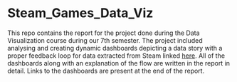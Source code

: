 # Steam_Games_Data_Viz
This repo contains the report for the project done during the Data Visualization course during our 7th semester. 
The project included analysing and creating dynamic dashboards depicting a data story with a proper feedback loop for data extracted from Steam linked [here](https://drive.google.com/drive/folders/1l8IBBeEQ0J52CNgGQrSi-toN6LCDY7pa?usp=sharing). All of the dashboards along with an explanation of the flow are written in the report in detail. Links to the dashboards are present at the end of the report.
